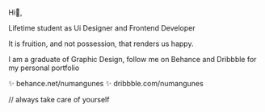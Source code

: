 Hi👋,

Lifetime student as Ui Designer and Frontend Developer

It is fruition, and not possession, that renders us happy.

I am a graduate of Graphic Design, follow me on Behance and Dribbble for my personal portfolio

✨ behance.net/numangunes
✨ dribbble.com/numangunes

// always take care of yourself

<!---
numangnes/numangnes is a ✨ special ✨ repository because its `README.md` (this file) appears on your GitHub profile.
You can click the Preview link to take a look at your changes.
--->
